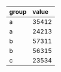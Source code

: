 | group | value |
|:----- |:-----|
| a | 35412 |
| a | 24213 |
| b | 57311 |
| b | 56315 |
| c | 23534 |
